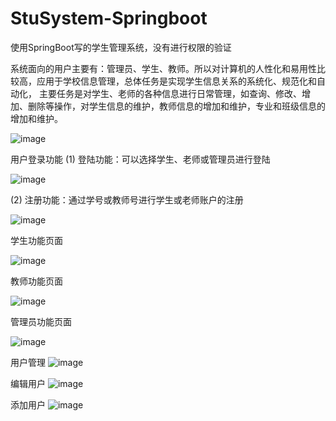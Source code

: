 # StuSystem-Springboot
使用SpringBoot写的学生管理系统，没有进行权限的验证

系统面向的用户主要有：管理员、学生、教师。所以对计算机的人性化和易用性比较高，应用于学校信息管理，总体任务是实现学生信息关系的系统化、规范化和自动化，
主要任务是对学生、老师的各种信息进行日常管理，如查询、修改、增加、删除等操作，对学生信息的维护，教师信息的增加和维护，专业和班级信息的增加和维护。 

![image](https://github.com/x1y4n/StuSystem-Springboot/assets/108856935/713bedaf-3603-4827-b9f7-e9d51e2648dd)

用户登录功能
(1)	登陆功能：可以选择学生、老师或管理员进行登陆

 ![image](https://github.com/x1y4n/StuSystem-Springboot/assets/108856935/9da6b2ac-b6f3-4405-9b4a-38d337dd6b13)


(2)	注册功能：通过学号或教师号进行学生或老师账户的注册
 
![image](https://github.com/x1y4n/StuSystem-Springboot/assets/108856935/1e724a0f-3f23-4ad2-b2da-2c80eef7fb24)


学生功能页面

![image](https://github.com/x1y4n/StuSystem-Springboot/assets/108856935/f7427799-4514-4c74-8274-c2e91f8a298b)



教师功能页面

![image](https://github.com/x1y4n/StuSystem-Springboot/assets/108856935/531213cd-c10a-4e7c-a0bc-99ddf3262e0c)




管理员功能页面

![image](https://github.com/x1y4n/StuSystem-Springboot/assets/108856935/cfbc3825-5c48-45ca-a22f-ee9e7b758f9b)

用户管理
 ![image](https://github.com/x1y4n/StuSystem-Springboot/assets/108856935/2cc8692e-4309-4b50-a7f3-fe59d599f76d)

编辑用户
 ![image](https://github.com/x1y4n/StuSystem-Springboot/assets/108856935/ddfdc513-3d37-44e6-89a5-079a4f3fd45e)

添加用户
 ![image](https://github.com/x1y4n/StuSystem-Springboot/assets/108856935/9a8992a9-bd6d-4956-b5e5-4387fecf23e1)

 	 




